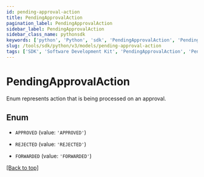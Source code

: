 ```yaml
---
id: pending-approval-action
title: PendingApprovalAction
pagination_label: PendingApprovalAction
sidebar_label: PendingApprovalAction
sidebar_class_name: pythonsdk
keywords: ['python', 'Python', 'sdk', 'PendingApprovalAction', 'PendingApprovalAction'] 
slug: /tools/sdk/python/v3/models/pending-approval-action
tags: ['SDK', 'Software Development Kit', 'PendingApprovalAction', 'PendingApprovalAction']
---
```


# PendingApprovalAction

Enum represents action that is being processed on an approval.

## Enum

* `APPROVED` (value: `'APPROVED'`)

* `REJECTED` (value: `'REJECTED'`)

* `FORWARDED` (value: `'FORWARDED'`)

[[Back to top]](#) 

